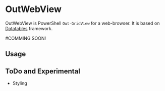 # OutWebView

OutWebView is PowerShell `Out-GridView` for a web-browser. It is based on [Datatables](https://datatables.net/) framework.

#COMMING SOON!

## Usage

## ToDo and Experimental

- Styling


